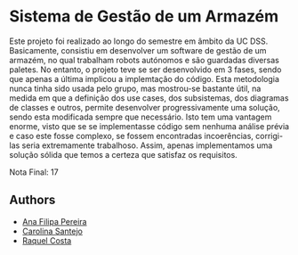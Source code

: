 # Sistema de Gestão de um Armazém

Este projeto foi realizado ao longo do semestre em âmbito da UC DSS. Basicamente, consistiu em desenvolver um software de gestão de
um armazém, no qual trabalham robots autónomos e são guardadas diversas paletes. No entanto, o
projeto teve se ser desenvolvido em 3 fases, sendo que apenas a última implicou a implemtação do código. Esta
metodologia nunca tinha sido usada pelo grupo, mas mostrou-se bastante útil, na medida em que a
definição dos use cases, dos subsistemas, dos diagramas de classes e outros, permite desenvolver
progressivamente uma solução, sendo esta modificada sempre que necessário. Isto tem uma
vantagem enorme, visto que se se implementasse código sem nenhuma análise prévia e caso este
fosse complexo, se fossem encontradas incoerências, corrigi-las seria extremamente trabalhoso.
Assim, apenas implementamos uma solução sólida que temos a certeza que satisfaz os requisitos.

Nota Final: 17

## Authors
* [Ana Filipa Pereira](https://github.com/FilipaPereira00)
* [Carolina Santejo](https://github.com/CarolinaSantejo)
* [Raquel Costa](https://github.com/chelesgaroth)
